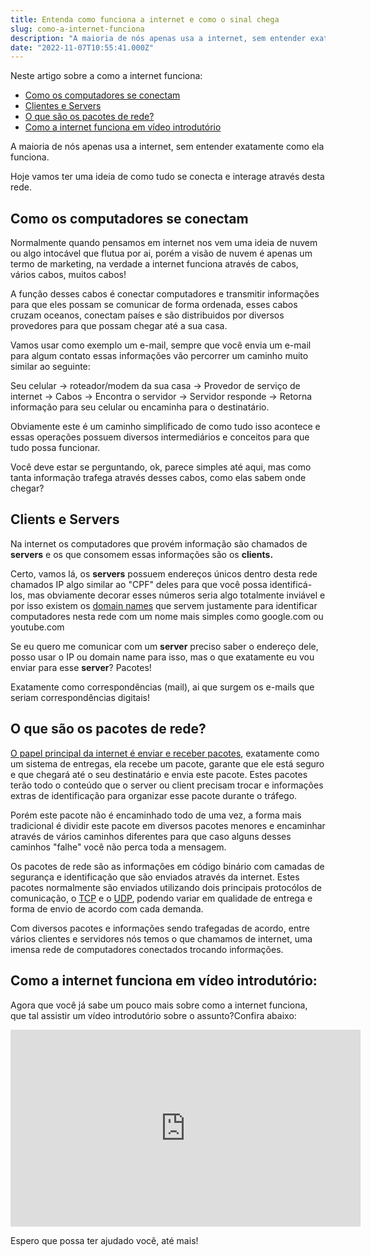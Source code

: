 ```yaml
---
title: Entenda como funciona a internet e como o sinal chega
slug: como-a-internet-funciona
description: "A maioria de nós apenas usa a internet, sem entender exatamente como ela funciona. Entenda como tudo se conecta!"
date: "2022-11-07T10:55:41.000Z"
---
```


Neste artigo sobre a como a internet funciona:

- [Como os computadores se conectam](#como-os-computadores-se-conectam)
- [Clientes e Servers](#clients-e-servers)
- [O que são os pacotes de rede?](#o-que-sao-os-pacotes-de-rede)
- [Como a internet funciona em vídeo introdutório](#como-a-internet-funciona-video)

A maioria de nós apenas usa a internet, sem entender exatamente como ela funciona.

Hoje vamos ter uma ideia de como tudo se conecta e interage através desta rede.

<h2 id="como-os-computadores-se-conectam">Como os computadores se conectam</h2>

Normalmente quando pensamos em internet nos vem uma ideia de nuvem ou algo intocável que flutua por ai, porém a visão de nuvem é apenas um termo de marketing, na verdade a internet funciona através de cabos, vários cabos, muitos cabos!

A função desses cabos é conectar computadores e transmitir informações para que eles possam se comunicar de forma ordenada, esses cabos cruzam oceanos, conectam países e são distribuidos por diversos provedores para que possam chegar até a sua casa.

Vamos usar como exemplo um e-mail, sempre que você envia um e-mail para algum contato essas informações vão percorrer um caminho muito similar ao seguinte:

Seu celular → roteador/modem da sua casa → Provedor de serviço de internet → Cabos → Encontra o servidor → Servidor responde → Retorna informação para seu celular ou encaminha para o destinatário.

Obviamente este é um caminho simplificado de como tudo isso acontece e essas operações possuem diversos intermediários e conceitos para que tudo possa funcionar.

Você deve estar se perguntando, ok, parece simples até aqui, mas como tanta informação trafega através desses cabos, como elas sabem onde chegar?

<h2 id="clients-e-servers">Clients e Servers</h2>

Na internet os computadores que provém informação são chamados de **servers** e os que consomem essas informações são os **clients.**

Certo, vamos lá, os **servers** possuem endereços únicos dentro desta rede chamados IP algo similar ao "CPF" deles para que você possa identificá-los, mas obviamente decorar esses números seria algo totalmente inviável e por isso existem os <a href="https://pt.wikipedia.org/wiki/Nome_de_dom%C3%ADnio" target="_blank">domain names</a> que servem justamente para identificar computadores nesta rede com um nome mais simples como google.com ou youtube.com

Se eu quero me comunicar com um **server** preciso saber o endereço dele, posso usar o IP ou domain name para isso, mas o que exatamente eu vou enviar para esse **server**? Pacotes!

Exatamente como correspondências (mail), ai que surgem os e-mails que seriam correspondências digitais!

<h2 id="o-que-sao-os-pacotes-de-rede">O que são os pacotes de rede?</h2>

<a href="https://pt.wikipedia.org/wiki/Pacote" target="_blank">O papel principal da internet é enviar e receber pacotes</a>, exatamente como um sistema de entregas, ela recebe um pacote, garante que ele está seguro e que chegará até o seu destinatário e envia este pacote. Estes pacotes terão todo o conteúdo que o server ou client precisam trocar e informações extras de identificação para organizar esse pacote durante o tráfego.

Porém este pacote não é encaminhado todo de uma vez, a forma mais tradicional é dividir este pacote em diversos pacotes menores e encaminhar através de vários caminhos diferentes para que caso alguns desses caminhos "falhe" você não perca toda a mensagem.

Os pacotes de rede são as informações em código binário com camadas de segurança e identificação que são enviados através da internet. Estes pacotes normalmente são enviados utilizando dois principais protocólos de comunicação, o <a href="https://pt.wikipedia.org/wiki/Transmission_Control_Protocol" target="_blank">TCP</a> e o <a href="https://pt.wikipedia.org/wiki/User_Datagram_Protocol" target="_blank">UDP</a>, podendo variar em qualidade de entrega e forma de envio de acordo com cada demanda.

Com diversos pacotes e informações sendo trafegadas de acordo, entre vários clientes e servidores nós temos o que chamamos de internet, uma imensa rede de computadores conectados trocando informações.

<h2 id="como-a-internet-funciona-video">Como a internet funciona em vídeo introdutório:</h2>

Agora que você já sabe um pouco mais sobre como a internet funciona, que tal assistir um vídeo introdutório sobre o assunto?Confira abaixo:

<iframe width="560" height="315"
src="https://www.youtube.com/embed/YSXdJCDc_fs"
frameborder="0"
allow="accelerometer; autoplay; encrypted-media; gyroscope; picture-in-picture"
allowfullscreen></iframe>

Espero que possa ter ajudado você, até mais!
